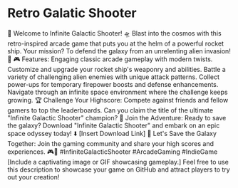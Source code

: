 # Retro Galatic Shooter
 🚀 Welcome to Infinite Galactic Shooter! 🛸  Blast into the cosmos with this retro-inspired arcade game that puts you at the helm of a powerful rocket ship. Your mission? To defend the galaxy from an unrelenting alien invasion! 🌌  🎮 Features:  Engaging classic arcade gameplay with modern twists. Customize and upgrade your rocket ship's weaponry and abilities. Battle a variety of challenging alien enemies with unique attack patterns. Collect power-ups for temporary firepower boosts and defense enhancements. Navigate through an infinite space environment where the challenge keeps growing. 🏆 Challenge Your Highscore: Compete against friends and fellow gamers to top the leaderboards. Can you claim the title of the ultimate "Infinite Galactic Shooter" champion?  🌟 Join the Adventure: Ready to save the galaxy? Download "Infinite Galactic Shooter" and embark on an epic space odyssey today! ⬇️ [Insert Download Link]  🚀 Let's Save the Galaxy Together: Join the gaming community and share your high scores and experiences. 🎮🌠 #InfiniteGalacticShooter #ArcadeGaming #IndieGame  [Include a captivating image or GIF showcasing gameplay.]  Feel free to use this description to showcase your game on GitHub and attract players to try out your creation!
